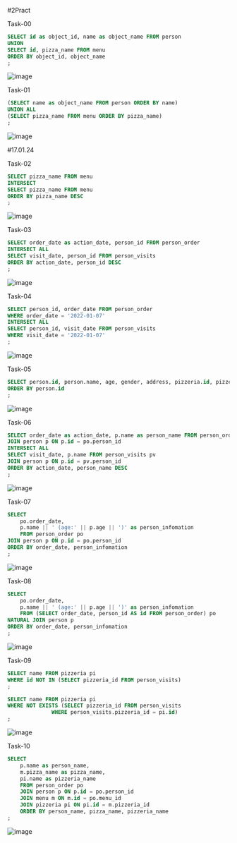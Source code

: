 #2Pract

Task-00
```sql
SELECT id as object_id, name as object_name FROM person
UNION
SELECT id, pizza_name FROM menu
ORDER BY object_id, object_name
;
```
![image](https://github.com/TofuNorthLynX/sql/assets/112647131/10951696-3649-4fa7-a021-a36652ee12de)

Task-01
```sql
(SELECT name as object_name FROM person ORDER BY name)
UNION ALL
(SELECT pizza_name FROM menu ORDER BY pizza_name)
; 
```
![image](https://github.com/TofuNorthLynX/sql/assets/112647131/1a6bf3c2-e105-4c4b-bd4c-a03ea20e843e)

#17.01.24

Task-02
```sql
SELECT pizza_name FROM menu
INTERSECT
SELECT pizza_name FROM menu
ORDER BY pizza_name DESC
;
```
![image](https://github.com/TofuNorthLynX/sql/assets/112647131/c21ec969-dbdc-483f-b0e7-873160898384)

Task-03
```sql
SELECT order_date as action_date, person_id FROM person_order
INTERSECT ALL
SELECT visit_date, person_id FROM person_visits
ORDER BY action_date, person_id DESC
;
```
![image](https://github.com/TofuNorthLynX/sql/assets/112647131/a07726e2-8ccc-40b5-8c0b-3bb08ea453c9)

Task-04
```sql
SELECT person_id, order_date FROM person_order
WHERE order_date = '2022-01-07'
INTERSECT ALL
SELECT person_id, visit_date FROM person_visits
WHERE visit_date = '2022-01-07'
;
```
![image](https://github.com/TofuNorthLynX/sql/assets/112647131/a3fb9adf-eb7f-4be2-9c6d-5258cab52777)

Task-05
```sql
SELECT person.id, person.name, age, gender, address, pizzeria.id, pizzeria.name, rating FROM person, pizzeria
ORDER BY person.id
;
```
![image](https://github.com/TofuNorthLynX/sql/assets/112647131/43406559-6145-4bad-b491-74414dd5779b)

Task-06
```sql
SELECT order_date as action_date, p.name as person_name FROM person_order po
JOIN person p ON p.id = po.person_id
INTERSECT ALL
SELECT visit_date, p.name FROM person_visits pv
JOIN person p ON p.id = pv.person_id
ORDER BY action_date, person_name DESC
;
```
![image](https://github.com/TofuNorthLynX/sql/assets/112647131/f4d2040b-4ed7-4325-8fc6-b4f4f638f96e)

Task-07
```sql
SELECT 
	po.order_date, 
	p.name || ' (age:' || p.age || ')' as person_infomation 
	FROM person_order po
JOIN person p ON p.id = po.person_id
ORDER BY order_date, person_infomation
;
```
![image](https://github.com/TofuNorthLynX/sql/assets/112647131/e3ea79ee-2131-4628-9025-15587714796a)

Task-08
```sql
SELECT 
	po.order_date, 
	p.name || ' (age:' || p.age || ')' as person_infomation 
	FROM (SELECT order_date, person_id AS id FROM person_order) po
NATURAL JOIN person p
ORDER BY order_date, person_infomation
;
```
![image](https://github.com/TofuNorthLynX/sql/assets/112647131/8987b9fd-4479-47d7-8e67-5551135ad0e7)

Task-09
```sql
SELECT name FROM pizzeria pi 
WHERE id NOT IN (SELECT pizzeria_id FROM person_visits)
;

SELECT name FROM pizzeria pi 
WHERE NOT EXISTS (SELECT pizzeria_id FROM person_visits
			  WHERE person_visits.pizzeria_id = pi.id)
;
```
![image](https://github.com/TofuNorthLynX/sql/assets/112647131/a260aa14-3a2f-44a8-8ef3-795c51595bad)

Task-10
```sql
SELECT 
	p.name as person_name,
	m.pizza_name as pizza_name,
	pi.name as pizzeria_name
	FROM person_order po
	JOIN person p ON p.id = po.person_id
	JOIN menu m ON m.id = po.menu_id
	JOIN pizzeria pi ON pi.id = m.pizzeria_id
	ORDER BY person_name, pizza_name, pizzeria_name
;
```
![image](https://github.com/TofuNorthLynX/sql/assets/112647131/fa6e7fc6-7ba9-4a77-9649-2fb9c7a24e7d)
